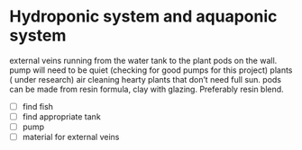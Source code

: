 # Hydroponic system and aquaponic system

external veins running from the water tank to the plant pods on the wall. 
pump will need to be quiet (checking for good pumps for this project)
plants  ( under research) air cleaning hearty plants that don’t need full sun. 
pods can be made from resin formula, clay with glazing. Preferably resin blend.

- [ ] find fish 
- [ ] find appropriate tank
- [ ] pump
- [ ] material for external veins 
